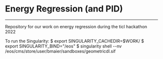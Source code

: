 # Energy Regression (and PID)
----

Repository for our work on energy regression during the ticl hackathon 2022


To run the Singularity:
$ export SINGULARITY_CACHEDIR=$WORK/
$ export SINGULARITY_BIND="/eos"
$ singularity shell --nv /eos/cms/store/user/bmaier/sandboxes/geometricdl.sif 


